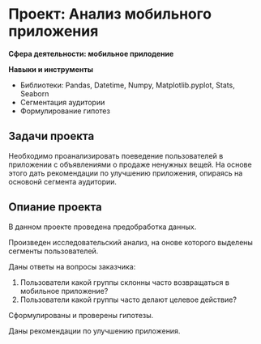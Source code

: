 # Проект: Анализ мобильного приложения

**Сфера деятельности: мобильное прилодение**

**Навыки и инструменты**
- Библиотеки: Pandas, Datetime, Numpy, Matplotlib.pyplot, Stats, Seaborn
- Сегментация аудитории
- Формулирование гипотез

## Задачи проекта
Необходимо проанализировать поеведение пользователей в приложении с объявлениями о продаже ненужных вещей. На основе этого дать рекомендации по улучшению приложения, опираясь на основонй сегмента аудитории.

## Опиание проекта
В данном проекте проведена предобработка данных. 

Произведен исследовательский анализ, на онове которого выделены сегменты пользователей. 

Даны ответы на вопросы заказчика: 
1. Пользователи какой группы склонны часто возвращаться в мобильное приложение?
2. Пользователи какой группы часто делают целевое действие?

Сформулированы и проверены гипотезы.

Даны рекомендации по улучшению приложения.
